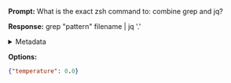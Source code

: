 **Prompt:**
What is the exact zsh command to: combine grep and jq?


**Response:**
grep "pattern" filename | jq '.'

<details><summary>Metadata</summary>

- Duration: 1272 ms
- Datetime: 2023-08-21T09:34:37.229265
- Model: gpt-4-0613

</details>

**Options:**
```json
{"temperature": 0.0}
```

